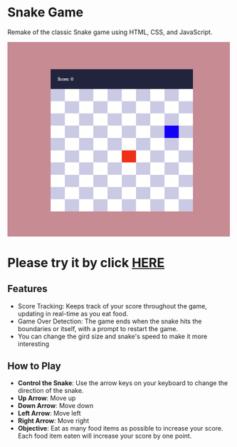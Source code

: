 # Snake Game
Remake of the classic Snake game using HTML, CSS, and JavaScript. 

<img src="images/Snake_website_ss.png" alt="snake_website_ss" width="500">

# Please try it by click <a href="https://nissubba1.github.io/Snake_Game/">HERE</a>

## Features

- Score Tracking: Keeps track of your score throughout the game, updating in real-time as you eat food.
- Game Over Detection: The game ends when the snake hits the boundaries or itself, with a prompt to restart the game.
- You can change the gird size and snake's speed to make it more interesting


## How to Play
- **Control the Snake**: Use the arrow keys on your keyboard to change the direction of the snake.
- **Up Arrow**: Move up
- **Down Arrow**: Move down
- **Left Arrow**: Move left
- **Right Arrow**: Move right
- **Objective**: Eat as many food items as possible to increase your score. Each food item eaten will increase your score by one point.


